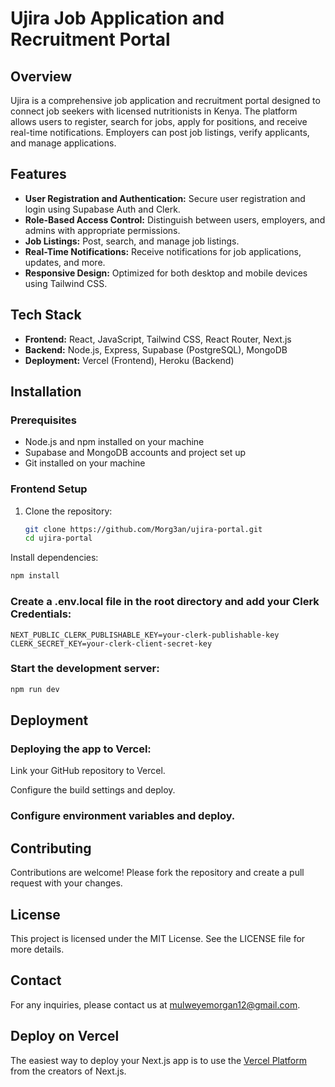 # Ujira Job Application and Recruitment Portal

## Overview
Ujira is a comprehensive job application and recruitment portal designed to connect job seekers with licensed nutritionists in Kenya. The platform allows users to register, search for jobs, apply for positions, and receive real-time notifications. Employers can post job listings, verify applicants, and manage applications.

## Features
- **User Registration and Authentication:** Secure user registration and login using Supabase Auth and Clerk.
- **Role-Based Access Control:** Distinguish between users, employers, and admins with appropriate permissions.
- **Job Listings:** Post, search, and manage job listings.
- **Real-Time Notifications:** Receive notifications for job applications, updates, and more.
- **Responsive Design:** Optimized for both desktop and mobile devices using Tailwind CSS.

## Tech Stack
- **Frontend:** React, JavaScript, Tailwind CSS, React Router, Next.js
- **Backend:** Node.js, Express, Supabase (PostgreSQL), MongoDB
- **Deployment:** Vercel (Frontend), Heroku (Backend)

## Installation

### Prerequisites
- Node.js and npm installed on your machine
- Supabase and MongoDB accounts and project set up
- Git installed on your machine

### Frontend Setup
1. Clone the repository:
   ```bash
   git clone https://github.com/Morg3an/ujira-portal.git
   cd ujira-portal
Install dependencies:

```bash
npm install
```
### Create a .env.local file in the root directory and add your Clerk Credentials:

```env
NEXT_PUBLIC_CLERK_PUBLISHABLE_KEY=your-clerk-publishable-key
CLERK_SECRET_KEY=your-clerk-client-secret-key
```
### Start the development server:

```bash
npm run dev
```

## Deployment
### Deploying the app to Vercel:

Link your GitHub repository to Vercel.

Configure the build settings and deploy.


### Configure environment variables and deploy.

## Contributing
Contributions are welcome! Please fork the repository and create a pull request with your changes.

## License
This project is licensed under the MIT License. See the LICENSE file for more details.

## Contact
For any inquiries, please contact us at mulweyemorgan12@gmail.com.


## Deploy on Vercel

The easiest way to deploy your Next.js app is to use the [Vercel Platform](https://vercel.com/new?utm_medium=default-template&filter=next.js&utm_source=create-next-app&utm_campaign=create-next-app-readme) from the creators of Next.js.


